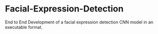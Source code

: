 # Facial-Expression-Detection
End to End Development of a facial expression detection CNN model in an executable format.
